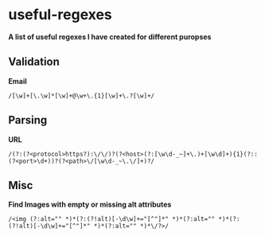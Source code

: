 # useful-regexes

**A list of useful regexes I have created for different puropses**

## Validation

**Email**

`/[\w]+[\.\w]*[\w]+@\w+\.{1}[\w]+\.?[\w]+/`

## Parsing

**URL**

`/(?:(?<protocol>https?):\/\/)?(?<host>(?:[\w\d-_~]+\.)+[\w\d]+){1}(?::(?<port>\d+))?(?<path>\/[\w\d-_~\.\/]+)?/`

## Misc

**Find Images with empty or missing alt attributes**

`/<img (?:alt="" *)*(?:(?!alt)[-\d\w]+="[^"]*" *)*(?:alt="" *)*(?:(?!alt)[-\d\w]+="[^"]*" *)*(?:alt="" *)*\/?>/`
